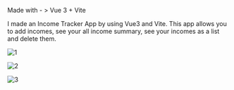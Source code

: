 Made with - > Vue 3 + Vite

I made an Income Tracker App by using Vue3 and Vite. This app allows you to add incomes, see your all income summary, see your incomes as a list and delete them.

![1](https://user-images.githubusercontent.com/73862428/198384842-b1ca5ea3-c845-4c7c-96dd-0322707b2d2a.png)

![2](https://user-images.githubusercontent.com/73862428/198384847-8ff171c7-486c-4814-8ff7-698c91bfd571.png)

![3](https://user-images.githubusercontent.com/73862428/198384848-1a1d7ad4-b888-4d5f-b83e-eda115ba33ec.png)

